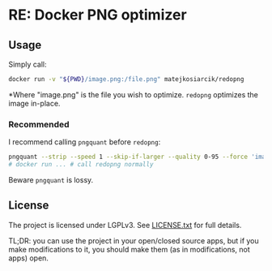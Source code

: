 # RE: Docker PNG optimizer

## Usage

Simply call:

```sh
docker run -v "${PWD}/image.png:/file.png" matejkosiarcik/redopng
```

\*Where "image.png" is the file you wish to optimize.
`redopng` optimizes the image in-place.

### Recommended

I recommend calling `pngquant` before `redopng`:

```sh
pngquant --strip --speed 1 --skip-if-larger --quality 0-95 --force 'image.png' --output 'image.png'
# docker run ... # call redopng normally
```

Beware `pngquant` is lossy.

## License

The project is licensed under LGPLv3.
See [LICENSE.txt](./LICENSE.txt) for full details.

TL;DR: you can use the project in your open/closed source apps, but if you make
modifications to it, you should make them (as in modifications, not apps) open.
